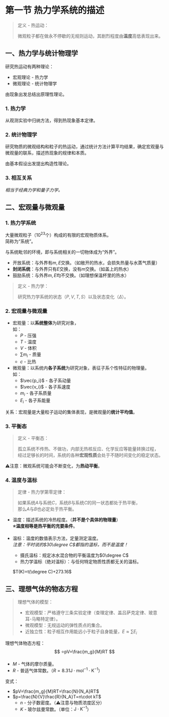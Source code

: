 # 第一节 热力学系统的描述

> 定义 - 热运动：
>
> 微观粒子都在做永不停歇的无规则运动，其剧烈程度由**温度**高低表现出来。

## 一、热力学与统计物理学

研究热运动有两种理论：

* 宏观理论 - 热力学
* 微观理论 - 统计物理学

由现象出发总结出原理性理论。

### 1. 热力学

从观测实验中归纳方法，得到热现象基本定律。

### 2. 统计物理学

研究物质的微观结构和粒子的热运动，通过统计方法计算平均结果，确定宏观量与微观量的联系，描述热现象的规律和本质。

由基本假设出发提出构造性理论。

### 3. 相互关系

*相当于经典力学和量子力学。*

## 二、宏观量与微观量

### 1. 热力学系统

大量微观粒子（$10^{23}$个）构成的有限的宏观物质体系。  
简称为“系统”。

与系统毗邻的环境，即与系统相关的一切物体成为“外界”。

* 开放系统：与外界有$m,E$交换。（如敞开的热水，会损失热量与水蒸气质量）
* **封闭系统**：与外界只有$E$交换，没有$m$交换。（如盖上的热水）
* 鼓励系统：与外界$m,E$均不交换。（如理想保温杯里的热水）

> 定义 - 热力学：
>
> 研究热力学系统的状态（$P,V,T,S$）以及状态变化（$\Delta$）。

### 2. 宏观量与微观量

* 宏观量：以**系统整体**为研究对象，  
  如：
  * $P$ - 压强
  * $T$ - 温度
  * $V$ - 体积
  * $\sum m_i$ - 质量
  * $c$ - 比热
* 微观量：以系统内**各子系统**为研究对象，表征子系个性特征的物理量。  
  如：
  * $\vec{p_i}$ - 各子系动量
  * $\vec{v_i}$ - 各子系速度
  * $m_i$ - 各子系质量
  * $E_i$ - 各子系能量

关系：宏观量是大量粒子运动的集体表现，是微观量的**统计平均值**。

### 3. 平衡态

> 定义 - 平衡态：
>
> 孤立系统不传热、不做功，内部无热核反应、化学反应等能量转换过程，  
> 经过足够长的时间，系统的各种**宏观性质**会处于不随时间变化的稳定状态。

⚠注意：微观系统可能会不断变化，为**热动平衡**。

### 4. 温度与温标

> 定律 - 热力学第零定律：
>
> 如果系统$A$与系统$C$，系统$B$与系统$C$的同一状态都处于热平衡，  
> 那么$A$与$B$也必定处于热平衡。

* 温度：描述系统的冷热程度。（**并不是个具体的物理量**）  
  **⭐温度相等是热平衡的充要条件**。
* 温标：温度的数值表示方法，定量测定温度。  
  *注意：平时说的$30\degree C$都指的温标，而不是温度！*
  * 摄氏温标：规定冰水混合物的平衡温度为$0\degree C$
  * 热力学温标（绝对温标）：与任何特定物质性质都无关的温标。

  $T(K)=t(\degree C)+273.16$

## 三、理想气体的物态方程

> 理想气体的模型：
>
> * 宏观模型：严格遵守三条实验定律（查理定律、盖吕萨克定律、玻意耳-马略特定律）。
> * 微观模型：无规运动的弹性质点的集合。
> * 近独立性：粒子相互作用能远小于粒子自身能量，$E\approx\sum E_i$

理想气体物态方程：
$$
⭐pV=\frac{m_g}{M}RT
$$

* $M$ - 气体的摩尔质量。
* $R$ - 普适气体常数。（$R=8.31 \textrm{J}\cdot \textrm{mol}^{-1}\cdot \textrm{K}^{-1}$）

变式：

* $pV=\frac{m_g}{M}RT=\frac{N}{N_A}RT$
* $p=\frac{N}{V}\frac{R}{N_A}T=n\cdot kT$
  * $n$ - 分子数密度。（⚠注意与物质浓度区分）
  * $K$ - 玻尔兹曼常数。（单位：$\textrm{J}\cdot \textrm{K}^{-1}$）
